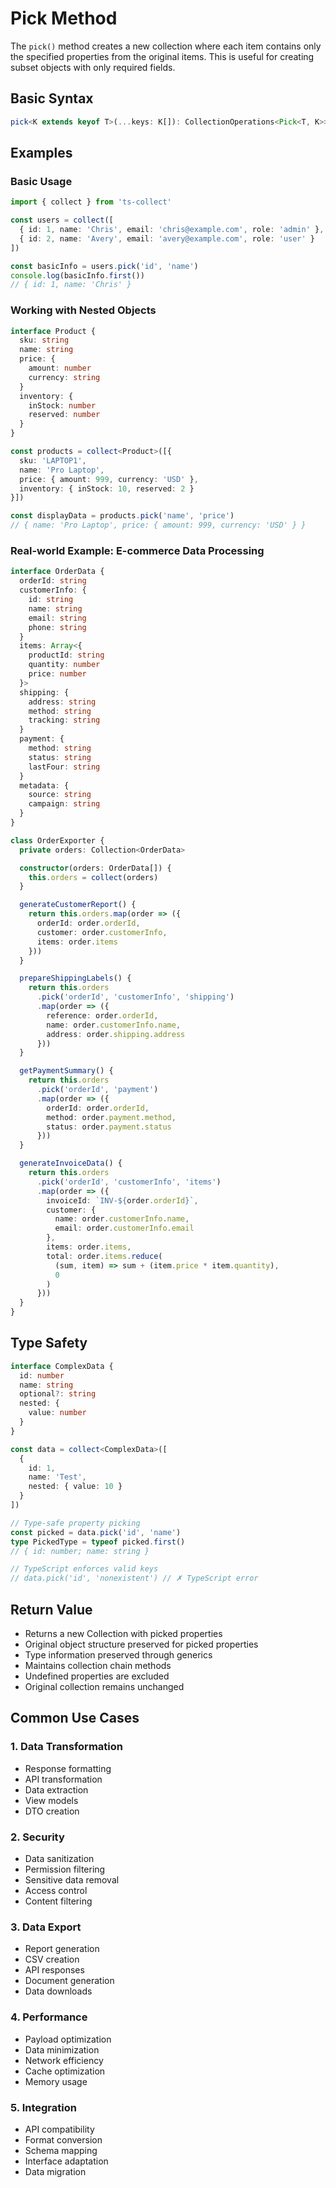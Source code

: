 # Pick Method

The `pick()` method creates a new collection where each item contains only the specified properties from the original items. This is useful for creating subset objects with only required fields.

## Basic Syntax

```typescript
pick<K extends keyof T>(...keys: K[]): CollectionOperations<Pick<T, K>>
```

## Examples

### Basic Usage

```typescript
import { collect } from 'ts-collect'

const users = collect([
  { id: 1, name: 'Chris', email: 'chris@example.com', role: 'admin' },
  { id: 2, name: 'Avery', email: 'avery@example.com', role: 'user' }
])

const basicInfo = users.pick('id', 'name')
console.log(basicInfo.first())
// { id: 1, name: 'Chris' }
```

### Working with Nested Objects

```typescript
interface Product {
  sku: string
  name: string
  price: {
    amount: number
    currency: string
  }
  inventory: {
    inStock: number
    reserved: number
  }
}

const products = collect<Product>([{
  sku: 'LAPTOP1',
  name: 'Pro Laptop',
  price: { amount: 999, currency: 'USD' },
  inventory: { inStock: 10, reserved: 2 }
}])

const displayData = products.pick('name', 'price')
// { name: 'Pro Laptop', price: { amount: 999, currency: 'USD' } }
```

### Real-world Example: E-commerce Data Processing

```typescript
interface OrderData {
  orderId: string
  customerInfo: {
    id: string
    name: string
    email: string
    phone: string
  }
  items: Array<{
    productId: string
    quantity: number
    price: number
  }>
  shipping: {
    address: string
    method: string
    tracking: string
  }
  payment: {
    method: string
    status: string
    lastFour: string
  }
  metadata: {
    source: string
    campaign: string
  }
}

class OrderExporter {
  private orders: Collection<OrderData>

  constructor(orders: OrderData[]) {
    this.orders = collect(orders)
  }

  generateCustomerReport() {
    return this.orders.map(order => ({
      orderId: order.orderId,
      customer: order.customerInfo,
      items: order.items
    }))
  }

  prepareShippingLabels() {
    return this.orders
      .pick('orderId', 'customerInfo', 'shipping')
      .map(order => ({
        reference: order.orderId,
        name: order.customerInfo.name,
        address: order.shipping.address
      }))
  }

  getPaymentSummary() {
    return this.orders
      .pick('orderId', 'payment')
      .map(order => ({
        orderId: order.orderId,
        method: order.payment.method,
        status: order.payment.status
      }))
  }

  generateInvoiceData() {
    return this.orders
      .pick('orderId', 'customerInfo', 'items')
      .map(order => ({
        invoiceId: `INV-${order.orderId}`,
        customer: {
          name: order.customerInfo.name,
          email: order.customerInfo.email
        },
        items: order.items,
        total: order.items.reduce(
          (sum, item) => sum + (item.price * item.quantity),
          0
        )
      }))
  }
}
```

## Type Safety

```typescript
interface ComplexData {
  id: number
  name: string
  optional?: string
  nested: {
    value: number
  }
}

const data = collect<ComplexData>([
  {
    id: 1,
    name: 'Test',
    nested: { value: 10 }
  }
])

// Type-safe property picking
const picked = data.pick('id', 'name')
type PickedType = typeof picked.first()
// { id: number; name: string }

// TypeScript enforces valid keys
// data.pick('id', 'nonexistent') // ✗ TypeScript error
```

## Return Value

- Returns a new Collection with picked properties
- Original object structure preserved for picked properties
- Type information preserved through generics
- Maintains collection chain methods
- Undefined properties are excluded
- Original collection remains unchanged

## Common Use Cases

### 1. Data Transformation

- Response formatting
- API transformation
- Data extraction
- View models
- DTO creation

### 2. Security

- Data sanitization
- Permission filtering
- Sensitive data removal
- Access control
- Content filtering

### 3. Data Export

- Report generation
- CSV creation
- API responses
- Document generation
- Data downloads

### 4. Performance

- Payload optimization
- Data minimization
- Network efficiency
- Cache optimization
- Memory usage

### 5. Integration

- API compatibility
- Format conversion
- Schema mapping
- Interface adaptation
- Data migration
